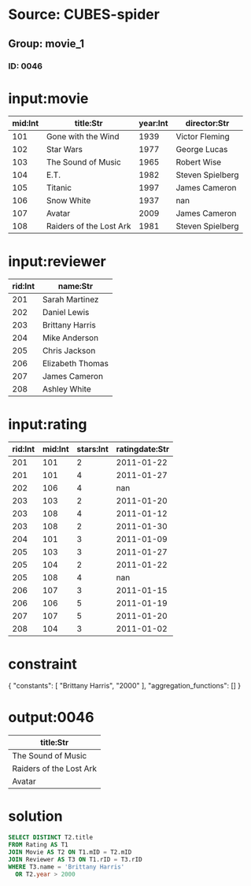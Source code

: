 # Source: CUBES-spider
## Group: movie_1
### ID: 0046

# input:movie

| mid:Int | title:Str | year:Int | director:Str |
|---|---|---|---|
| 101 | Gone with the Wind | 1939 | Victor Fleming |
| 102 | Star Wars | 1977 | George Lucas |
| 103 | The Sound of Music | 1965 | Robert Wise |
| 104 | E.T. | 1982 | Steven Spielberg |
| 105 | Titanic | 1997 | James Cameron |
| 106 | Snow White | 1937 | nan |
| 107 | Avatar | 2009 | James Cameron |
| 108 | Raiders of the Lost Ark | 1981 | Steven Spielberg |

# input:reviewer

| rid:Int | name:Str |
|---|---|
| 201 | Sarah Martinez |
| 202 | Daniel Lewis |
| 203 | Brittany Harris |
| 204 | Mike Anderson |
| 205 | Chris Jackson |
| 206 | Elizabeth Thomas |
| 207 | James Cameron |
| 208 | Ashley White |

# input:rating

| rid:Int | mid:Int | stars:Int | ratingdate:Str |
|---|---|---|---|
| 201 | 101 | 2 | 2011-01-22 |
| 201 | 101 | 4 | 2011-01-27 |
| 202 | 106 | 4 | nan |
| 203 | 103 | 2 | 2011-01-20 |
| 203 | 108 | 4 | 2011-01-12 |
| 203 | 108 | 2 | 2011-01-30 |
| 204 | 101 | 3 | 2011-01-09 |
| 205 | 103 | 3 | 2011-01-27 |
| 205 | 104 | 2 | 2011-01-22 |
| 205 | 108 | 4 | nan |
| 206 | 107 | 3 | 2011-01-15 |
| 206 | 106 | 5 | 2011-01-19 |
| 207 | 107 | 5 | 2011-01-20 |
| 208 | 104 | 3 | 2011-01-02 |

# constraint

{
  "constants": [
    "Brittany Harris",
    "2000"
  ],
  "aggregation_functions": []
}

# output:0046

| title:Str |
|---|
| The Sound of Music |
| Raiders of the Lost Ark |
| Avatar |

# solution

```sql
SELECT DISTINCT T2.title
FROM Rating AS T1
JOIN Movie AS T2 ON T1.mID = T2.mID
JOIN Reviewer AS T3 ON T1.rID = T3.rID
WHERE T3.name = 'Brittany Harris'
  OR T2.year > 2000
```
